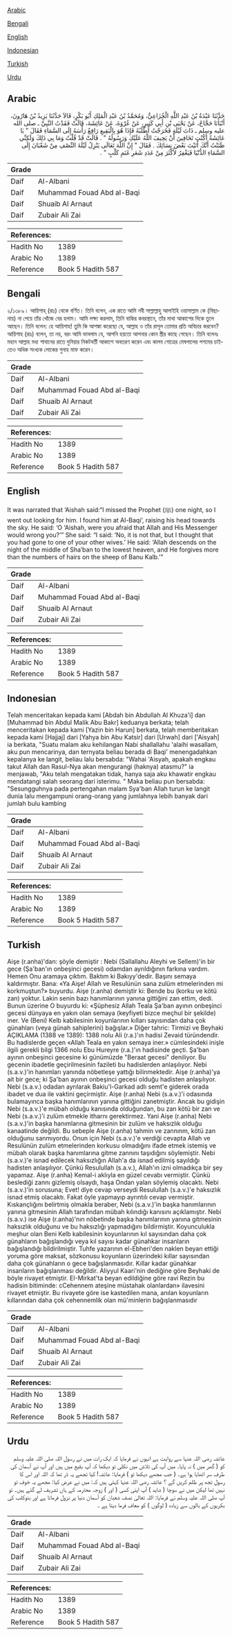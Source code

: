 [Arabic](#arabic)

[Bengali](#bengali)

[English](#english)

[Indonesian](#indonesian)

[Turkish](#turkish)

[Urdu](#urdu)

## Arabic


<div dir="rtl" lang="ar" style={{fontSize:'larger',backgroundColor:'#f8f9fa',padding:20}}>
حَدَّثَنَا عَبْدَةُ بْنُ عَبْدِ اللَّهِ الْخُزَاعِيُّ، وَمُحَمَّدُ بْنُ عَبْدِ الْمَلِكِ أَبُو بَكْرٍ، قَالاَ حَدَّثَنَا يَزِيدُ بْنُ هَارُونَ، أَنْبَأَنَا حَجَّاجٌ، عَنْ يَحْيَى بْنِ أَبِي كَثِيرٍ، عَنْ عُرْوَةَ، عَنْ عَائِشَةَ، قَالَتْ فَقَدْتُ النَّبِيَّ ـ صلى الله عليه وسلم ـ ذَاتَ لَيْلَةٍ فَخَرَجْتُ أَطْلُبُهُ فَإِذَا هُوَ بِالْبَقِيعِ رَافِعٌ رَأْسَهُ إِلَى السَّمَاءِ فَقَالَ ‏"‏ يَا عَائِشَةُ أَكُنْتِ تَخَافِينَ أَنْ يَحِيفَ اللَّهُ عَلَيْكِ وَرَسُولُهُ ‏"‏ ‏.‏ قَالَتْ قَدْ قُلْتُ وَمَا بِي ذَلِكَ وَلَكِنِّي ظَنَنْتُ أَنَّكَ أَتَيْتَ بَعْضَ نِسَائِكَ ‏.‏ فَقَالَ ‏"‏ إِنَّ اللَّهَ تَعَالَى يَنْزِلُ لَيْلَةَ النِّصْفِ مِنْ شَعْبَانَ إِلَى السَّمَاءِ الدُّنْيَا فَيَغْفِرُ لأَكْثَرَ مِنْ عَدَدِ شَعَرِ غَنَمِ كَلْبٍ ‏"‏ ‏.‏
</div>
<div style={{backgroundColor:'#f8f9fa',padding:20, marginBottom: 10}}><table> <thead> <tr> <th>Grade</th> <th></th> </tr> </thead> <tbody> <tr><td>Daif</td><td>Al-Albani</td></tr><tr><td>Daif</td><td>Muhammad Fouad Abd al-Baqi</td></tr><tr><td>Daif</td><td>Shuaib Al Arnaut</td></tr><tr><td>Daif</td><td>Zubair Ali Zai</td></tr></tbody></table><table> <thead> <tr> <th>References:</th> <th></th> </tr> </thead> <tbody><tr><td>Hadith No</td><td>1389</td></tr><tr><td>Arabic No</td><td>1389</td></tr><tr><td>Reference</td><td>Book 5 Hadith 587</td></tr></tbody></table></div>

## Bengali


<div dir="ltr" lang="bn" style={{fontSize:'larger',backgroundColor:'#f8f9fa',padding:20}}>
২/১৩৮৯। আয়িশাহ্ (রাঃ) থেকে বর্ণিত। তিনি বলেন, এক রাতে আমি নবী সাল্লাল্লাহু আলাইহি ওয়াসাল্লাম কে (বিছানায়) না পেয়ে তাঁর খোঁজে বের হলাম। আমি লক্ষ্য করলাম, তিনি বাকির কবরস্থানে, তাঁর মাথা আকাশের দিকে তুলে আছেন। তিনি বলেন: হে আয়িশাহ! তুমি কি আশঙ্কা করেছো যে, আল্লাহ ও তাঁর রাসূল তোমার প্রতি অবিচার করবেন? আয়িশাহ (রাঃ) বলেন, তা নয়, বরং আমি ভাবলাম যে, আপনি হয়তো আপনার কোন স্ত্রীর কাছে গেছেন। তিনি বলেনঃ মহান আল্লাহ মধ্য শাবানের রাতে দুনিয়ার নিকটবর্তী আকাশে অবতরণ করেন এবং কালব গোত্রের মেষপালের পশমের চাইতেও অধিক সংখ্যক লোকের গুনাহ মাফ করেন।
</div>
<div style={{backgroundColor:'#f8f9fa',padding:20, marginBottom: 10}}><table> <thead> <tr> <th>Grade</th> <th></th> </tr> </thead> <tbody> <tr><td>Daif</td><td>Al-Albani</td></tr><tr><td>Daif</td><td>Muhammad Fouad Abd al-Baqi</td></tr><tr><td>Daif</td><td>Shuaib Al Arnaut</td></tr><tr><td>Daif</td><td>Zubair Ali Zai</td></tr></tbody></table><table> <thead> <tr> <th>References:</th> <th></th> </tr> </thead> <tbody><tr><td>Hadith No</td><td>1389</td></tr><tr><td>Arabic No</td><td>1389</td></tr><tr><td>Reference</td><td>Book 5 Hadith 587</td></tr></tbody></table></div>

## English


<div dir="ltr" lang="en" style={{fontSize:'larger',backgroundColor:'#f8f9fa',padding:20}}>
It was narrated that ‘Aishah said:“I missed the Prophet (ﷺ) one night, so I went out looking for him. I found him at Al-Baqi’, raising his head towards the sky. He said: ‘O ‘Aishah, were you afraid that Allah and His Messenger would wrong you?’” She said: “I said: ‘No, it is not that, but I thought that you had gone to one of your other wives.’ He said: ‘Allah descends on the night of the middle of Sha’ban to the lowest heaven, and He forgives more than the numbers of hairs on the sheep of Banu Kalb.’”
</div>
<div style={{backgroundColor:'#f8f9fa',padding:20, marginBottom: 10}}><table> <thead> <tr> <th>Grade</th> <th></th> </tr> </thead> <tbody> <tr><td>Daif</td><td>Al-Albani</td></tr><tr><td>Daif</td><td>Muhammad Fouad Abd al-Baqi</td></tr><tr><td>Daif</td><td>Shuaib Al Arnaut</td></tr><tr><td>Daif</td><td>Zubair Ali Zai</td></tr></tbody></table><table> <thead> <tr> <th>References:</th> <th></th> </tr> </thead> <tbody><tr><td>Hadith No</td><td>1389</td></tr><tr><td>Arabic No</td><td>1389</td></tr><tr><td>Reference</td><td>Book 5 Hadith 587</td></tr></tbody></table></div>

## Indonesian


<div dir="ltr" lang="id" style={{fontSize:'larger',backgroundColor:'#f8f9fa',padding:20}}>
Telah menceritakan kepada kami [Abdah bin Abdullah Al Khuza'i] dan [Muhammad bin Abdul Malik Abu Bakr] keduanya berkata; telah menceritakan kepada kami [Yazin bin Harun] berkata, telah memberitakan kepada kami [Hajjaj] dari [Yahya bin Abu Katsir] dari [Urwah] dari ['Aisyah] ia berkata, "Suatu malam aku kehilangan Nabi shallallahu 'alaihi wasallam, aku pun mencarinya, dan ternyata beliau berada di Baqi' menengadahkan kepalanya ke langit, beliau lalu bersabda: "Wahai 'Aisyah, apakah engkau takut Allah dan Rasul-Nya akan mengurangi (haknya) atasmu?" ia menjawab, "Aku telah mengatakan tidak, hanya saja aku khawatir engkau mendatangi salah seorang dari isterimu. " Maka beliau pun bersabda: "Sesungguhnya pada pertengahan malam Sya'ban Allah turun ke langit dunia lalu mengampuni orang-orang yang jumlahnya lebih banyak dari jumlah bulu kambing
</div>
<div style={{backgroundColor:'#f8f9fa',padding:20, marginBottom: 10}}><table> <thead> <tr> <th>Grade</th> <th></th> </tr> </thead> <tbody> <tr><td>Daif</td><td>Al-Albani</td></tr><tr><td>Daif</td><td>Muhammad Fouad Abd al-Baqi</td></tr><tr><td>Daif</td><td>Shuaib Al Arnaut</td></tr><tr><td>Daif</td><td>Zubair Ali Zai</td></tr></tbody></table><table> <thead> <tr> <th>References:</th> <th></th> </tr> </thead> <tbody><tr><td>Hadith No</td><td>1389</td></tr><tr><td>Arabic No</td><td>1389</td></tr><tr><td>Reference</td><td>Book 5 Hadith 587</td></tr></tbody></table></div>

## Turkish


<div dir="ltr" lang="tr" style={{fontSize:'larger',backgroundColor:'#f8f9fa',padding:20}}>
Aişe (r.anha)'dan: şöyle demiştir : Nebi (Sallallahu Aleyhi ve Sellem)'in bir gece (Şa'ban'ın onbeşinci gecesi) odamdan ayrıldığının farkına vardım. Hemen Onu aramaya çıktım. Baktım ki Bakıyy'dedir. Başını semaya kaldırmıştır. Bana: «Ya Aişe! Allah ve Resulünün sana zulüm etmelerinden mi korkmuştun?» buyurdu. Aişe (r.anha) demiştir ki: Bende bu (korku ve kötü zan) yoktur. Lakin senin bazı hanımlarının yanına gittiğini zan ettim, dedi. Bunun üzerine O buyurdu ki: «Şüphesiz Allah Teala Şa'ban ayının onbeşinci gecesi dünyaya en yakın olan semaya (keyfiyeti bizce meçhul bir şekilde) iner. Ve (Beni) Kelb kabilesinin koyunlarının kılları sayısından daha çok günahları (veya günah sahiplerini) bağışlar.» Diğer tahric: Tirmizi ve Beyhaki AÇIKLAMA (1388 ve 1389): 1388 nolu Ali (r.a.)'ın hadisi Zevaid türündendir. Bu hadislerde geçen «Allah Teala en yakın semaya iner.» cümlesindeki inişle ilgili gerekli bilgi 1366 nolu Ebu Hureyre (r.a.)'ın hadisinde geçti. Şa'ban ayının onbeşinci gecesine ki günümüzde "Beraat gecesi" deniliyor. Bu gecenin ibadetle geçirilmesinin fazileti bu hadislerden anlaşılıyor. Nebi (s.a.v.)'in hanımları yanında nöbetleşe yattığı bilinmektedir. Aişe (r.anha)'ya ait bir gece; ki Şa'ban ayının onbeşinci gecesi olduğu hadisten anlaşılıyor. Nebi (s.a.v.) odadan ayrılarak Bakiu'l-Garkad adlı semt'e giderek orada ibadet ve dua ile vaktini geçirmiştir. Aişe (r.anha) Nebi (s.a.v.)'i odasında bulamayınca başka hanımlarının yanına gittiğini zanetmiştir. Ancak bu gidişin Nebi (s.a.v.)'e mübah olduğu kanısında olduğundan, bu zan kötü bir zan ve Nebi (s.a.v.)'i zulüm etmekle itharnı gerektirmez. Yani Aişe (r.anha) Nebi (s.a.v.)'in başka hanımlarına gitmesinin bir zulüm ve haksızlık olduğu kanaatinde değildi. Bu sebeple Aişe (r.anha) tahmin ve zannınm, kötü zan olduğunu sanmıyordu. Onun için Nebi (s.a.v.)'e verdiği cevapta Allah ve Resulünün zulüm etmelerinden korkusu olmadığını ifade etmek istemiş ve mübah olarak başka hanımlarına gitme zannını taşıdığını söylemiştir. Nebi (s.a.v.)'e isnad edilecek haksızlığın Allah'a da isnad edilmiş sayıldığı hadisten anlaşılıyor. Çünkü Resulullah (s.a.v.), Allah'ın izni olmadıkça bir şey yapamaz. Aişe (r.anha) Kemal-i aklıyla en güzel cevabı vermiştir. Çünkü beslediği zannı gizlemiş olsaydı, haşa Ondan yalan söylemiş olacaktı. Nebi (s.a.v.)'in sorusuna; Evet! diye cevap verseydi Resulullah (s.a.v.)'e haksızlık isnad etmiş olacaktı. Fakat öyle yapmayıp ayrıntılı cevap vermiştir. Kıskançlığını belirtmiş olmakla beraber, Nebi (s.a.v.)'in başka hanımlarının yanına gitmesinin Allah tarafından mübah kılındığı kanısını açıklamıştır. Nebi (s.a.v.) ise Aişe (r.anha)'nın nöbetinde başka hanımlarının yanına gitmesinin haksızlık olduğunu ve bu haksızlığı yapmadığını bildirmiştir. Koyunculukla meşhur olan Beni Kelb kabilesinin koyunlarının kıl sayısından daha çok günahların bağışlandığı veya kıl sayısı kadar günahkar insanların bağışlandığı bildirilmiştir. Tuhfe yazarının el-Ebheri'den naklen beyan ettiği yoruma göre maksat, sözkonusu koyunların üzerindeki kıllar sayısından daha çok günahların o gece bağışlanmasıdır. Kıllar kadar günahkar insanların bağışlanması değildir. Aliyyul Kaari'nin dediğine göre Beyhaki de böyle rivayet etmiştir. EI-Mirkat'ta beyan edildiğine göre ravi Rezin bu hadisin bitiminde: cCehennem ateşine müstahak olanlardan» ilavesini rivayet etmiştir. Bu rivayete göre ise kastedilen mana, anılan koyunların kıllarından daha çok cehennemlik olan mü'minlerin bağışlanmasıdır
</div>
<div style={{backgroundColor:'#f8f9fa',padding:20, marginBottom: 10}}><table> <thead> <tr> <th>Grade</th> <th></th> </tr> </thead> <tbody> <tr><td>Daif</td><td>Al-Albani</td></tr><tr><td>Daif</td><td>Muhammad Fouad Abd al-Baqi</td></tr><tr><td>Daif</td><td>Shuaib Al Arnaut</td></tr><tr><td>Daif</td><td>Zubair Ali Zai</td></tr></tbody></table><table> <thead> <tr> <th>References:</th> <th></th> </tr> </thead> <tbody><tr><td>Hadith No</td><td>1389</td></tr><tr><td>Arabic No</td><td>1389</td></tr><tr><td>Reference</td><td>Book 5 Hadith 587</td></tr></tbody></table></div>

## Urdu


<div dir="rtl" lang="ur" style={{fontSize:'larger',backgroundColor:'#f8f9fa',padding:20}}>
عائشہ رضی اللہ عنہا سے روایت ہے انہوں نے فرمایا کہ ایک رات میں نے رسول اللہ صلی اللہ علیہ وسلم کو ( گھر میں ) نہ پایا۔ میں آپ کی تلاش میں نکلی تو دیکھا کہ آپ بقیع میں ہیں اور آپ نے آسمان کی طرف سر اٹھایا ہوا ہے۔ ( جب مجھے دیکھا تو ) فرمایا: عائشہ! کیا تجھے یہ ڈر تھا کہ اللہ اور اس کا رسول تجھ پر ظلم کریں گے ؟ عائشہ رضی اللہ عنہا کہتی ہیں کہ: میں نے عرض کیا: مجھے یہ خوف تو نہیں تھا لیکن میں نے سوچا ( شاید ) آپ اپنی کسی ( اور ) زوجہ محترمہ کے ہاں تشریف لے گئے ہیں۔ تو آپ صلی اللہ علیہ وسلم نے فرمایا: اللہ تعالیٰ نصف شعبان کو آسمان دنیا پر نزول فرماتا ہے اور بنوکلب کی بکریوں کے بالوں سے زیادہ ( لوگوں ) کو معاف فرما دیتا ہے ۔
</div>
<div style={{backgroundColor:'#f8f9fa',padding:20, marginBottom: 10}}><table> <thead> <tr> <th>Grade</th> <th></th> </tr> </thead> <tbody> <tr><td>Daif</td><td>Al-Albani</td></tr><tr><td>Daif</td><td>Muhammad Fouad Abd al-Baqi</td></tr><tr><td>Daif</td><td>Shuaib Al Arnaut</td></tr><tr><td>Daif</td><td>Zubair Ali Zai</td></tr></tbody></table><table> <thead> <tr> <th>References:</th> <th></th> </tr> </thead> <tbody><tr><td>Hadith No</td><td>1389</td></tr><tr><td>Arabic No</td><td>1389</td></tr><tr><td>Reference</td><td>Book 5 Hadith 587</td></tr></tbody></table></div>
